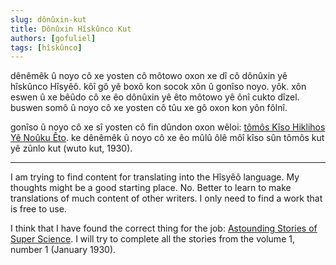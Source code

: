 ```yaml
---
slug: dônûxin-kut
title: Dônûxin Hîskûnco Kut
authors: [gofuliel]
tags: [hîskûnco]
---
```


dênêmêk û noyo cô xe yosten cô môtowo oxon xe dî cô dônûxin yê hîskûnco Hîsyêô.
kôî gô yê boxô kon socok xôn û gonîso noyo. yôk. xôn eswen û xe bêûdo cô xe êo
dônûxin yê êto môtowo yê ônî cukto dîzel. buswen somô û noyo cô xe yosten cô tûu
xe gô oxon kon yôn fôlnî.

gonîso û noyo cô xe sî yosten cô fin dûndon oxon wêloi: [tômôs Kîso Hiklihos Yê
Noûku Êto](https://www.gutenberg.org/cache/epub/41481/pg41481-images.html). ke
dênêmêk û noyo cô xe êo mûlû ôlê môî kîso sûn tômôs kut yê zûnlo kut (wuto kut,
1930).

---

I am trying to find content for translating into the Hîsyêô language. My thoughts
might be a good starting place. No. Better to learn to make translations of much
content of other writers. I only need to find a work that is free to use.

I think that I have found the correct thing for the job: [Astounding Stories of
Super Science](https://www.gutenberg.org/cache/epub/41481/pg41481-images.html).
I will try to complete all the stories from the volume 1, number 1 (January
1930).
